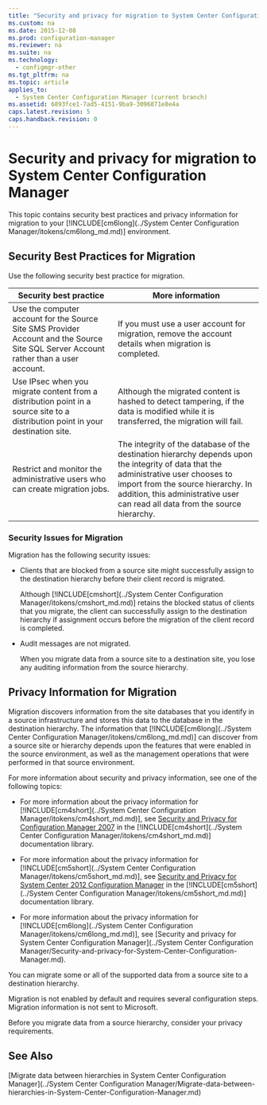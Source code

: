 ```yaml
---
title: "Security and privacy for migration to System Center Configuration Manager"
ms.custom: na
ms.date: 2015-12-08
ms.prod: configuration-manager
ms.reviewer: na
ms.suite: na
ms.technology: 
  - configmgr-other
ms.tgt_pltfrm: na
ms.topic: article
applies_to: 
  - System Center Configuration Manager (current branch)
ms.assetid: 6893fce1-7ad5-4151-9ba9-3096871e8e4a
caps.latest.revision: 5
caps.handback.revision: 0
---
```

# Security and privacy for migration to System Center Configuration Manager
This topic contains security best practices and privacy information for migration to your [!INCLUDE[cm6long](../System Center Configuration Manager/itokens/cm6long_md.md)] environment.  
  
## Security Best Practices for Migration  
 Use the following security best practice for migration.  
  
|Security best practice|More information|  
|----------------------------|----------------------|  
|Use the computer account for the Source Site SMS Provider Account and the Source Site SQL Server Account rather than a user account.|If you must use a user account for migration, remove the account details when migration is completed.|  
|Use IPsec when you migrate content from a distribution point in a source site to a distribution point in your destination site.|Although the migrated content is hashed to detect tampering, if the data is modified while it is transferred, the migration will fail.|  
|Restrict and monitor the administrative users who can create migration jobs.|The integrity of the database of the destination hierarchy depends upon the integrity of data that the administrative user chooses to import from the source hierarchy. In addition, this administrative user can read all data from the source hierarchy.|  
  
### Security Issues for Migration  
 Migration has the following security issues:  
  
-   Clients that are blocked from a source site might successfully assign to the destination hierarchy before their client record is migrated.  
  
     Although [!INCLUDE[cmshort](../System Center Configuration Manager/itokens/cmshort_md.md)] retains the blocked status of clients that you migrate, the client can successfully assign to the destination hierarchy if assignment occurs before the migration of the client record is completed.  
  
-   Audit messages are not migrated.  
  
     When you migrate data from a source site to a destination site, you lose any auditing information from the source hierarchy.  
  
## Privacy Information for Migration  
 Migration discovers information from the site databases that you identify in a source infrastructure and stores this data to the database in the destination hierarchy. The information that [!INCLUDE[cm6long](../System Center Configuration Manager/itokens/cm6long_md.md)] can discover from a source site or hierarchy depends upon the features that were enabled in the source environment, as well as the management operations that were performed in that source environment.  
  
 For more information about security and privacy information, see one of the following topics:  
  
-   For more information about the privacy information for [!INCLUDE[cm4short](../System Center Configuration Manager/itokens/cm4short_md.md)], see [Security and Privacy for Configuration Manager 2007](http://go.microsoft.com/fwlink/p/?LinkId=216450) in the [!INCLUDE[cm4short](../System Center Configuration Manager/itokens/cm4short_md.md)] documentation library.  
  
-   For more information about the privacy information for [!INCLUDE[cm5short](../System Center Configuration Manager/itokens/cm5short_md.md)], see  [Security and Privacy for System Center 2012 Configuration Manager](https://technet.microsoft.com/library/gg682033.aspx) in the [!INCLUDE[cm5short](../System Center Configuration Manager/itokens/cm5short_md.md)] documentation library.  
  
-   For more information about the privacy information for [!INCLUDE[cm6long](../System Center Configuration Manager/itokens/cm6long_md.md)], see [Security and privacy for System Center Configuration Manager](../System Center Configuration Manager/Security-and-privacy-for-System-Center-Configuration-Manager.md).  
  
 You can migrate some or all of the supported data from a source site to a destination hierarchy.  
  
 Migration is not enabled by default and requires several configuration steps. Migration information is not sent to Microsoft.  
  
 Before you migrate data from a source hierarchy, consider your privacy requirements.  
  
## See Also  
 [Migrate data between hierarchies in System Center Configuration Manager](../System Center Configuration Manager/Migrate-data-between-hierarchies-in-System-Center-Configuration-Manager.md)